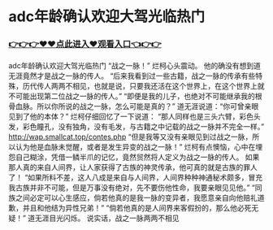 # adc年龄确认欢迎大驾光临热门

### <a href="https://https://github.com/lourv/hair/issues/1">👉👉👉♥♥点此进入♥观看入口👈👉👉</a>

adc年龄确认欢迎大驾光临热门
“战之一脉！”
    烂柯心头震动。
    他的确没有想到道无涯竟然才是战之一脉的传人。
    “后来我看到过一些古籍，战之一脉的传承有些特殊，历代传人两两不相见，也就是说，只要我还活在这个世界上，在这个世界上就不可能出现第二位战之一脉的传人。”
    “即便是我的儿子，也绝对不可能继承我的根骨血脉。所以你所说的战之一脉，怎么可能是真的？”
    道无涯说道：“你可曾亲眼见到了他的本体？”
    烂柯仔细回忆了一下说道：
    “那人同样也是三头六臂，彩色头发，彩色瞳孔，没有独角，没有毛发，与古籍之中记载的战之一脉并不完全一样。”
    http://wap.smallcat.top/contes.php
    “但是我等又没有亲眼见到过战之一脉，所以认为他是血脉未觉醒，或者是发生异变的战之一脉！”
    烂柯有点懊恼，心中在埋怨自己糊涂，凭借一鳞半爪的记忆，竟然贸然将人定义为战之一脉的传人。
    如果那人真的来自人间界，让人家获得了古族的神灵传承，他可真的就是古族的罪人了！
    “如果所料不差，这人八成是来自与人间界，人间界种种神通秘术颇多，冒充我古族并非不可能，但是万事没有绝对，先不要伤他性命，我要亲眼见见他。”
    “同族之间必定可以心生感应，倘若他真的是我一脉的变异者，我愿意亲自向他赔礼道歉，并且和他结为异性兄弟！”
    “倘若他真的是人间界来客假扮的，那么他必死无疑！”
    道无涯目光闪烁。
    说实话，战之一脉两两不相见
